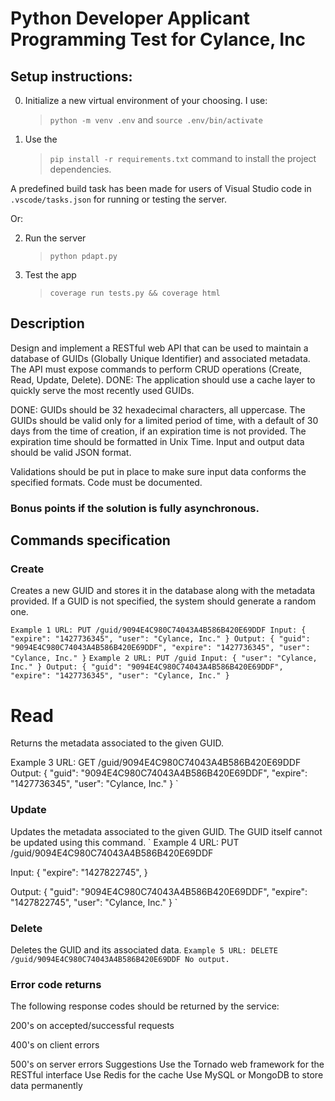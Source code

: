 # Python Developer Applicant Programming Test for Cylance, Inc

## Setup instructions:

0. Initialize a new virtual environment of your choosing. I use:
   > `python -m venv .env` 
   and 
   > `source .env/bin/activate`

1. Use the 
    > `pip install -r requirements.txt` 
    command to install the project dependencies.

A predefined build task has been made for users of Visual Studio code in `.vscode/tasks.json` for running or testing the server.

Or:

2. Run the server
   > `python pdapt.py`

3. Test the app
   > `coverage run tests.py && coverage html`



## Description
Design and implement a RESTful web API that can be used to maintain a database of GUIDs (Globally Unique Identifier) and associated
metadata. The API must expose commands to perform CRUD operations (Create, Read, Update, Delete). 
DONE: The application should use a cache layer to quickly serve the most recently used GUIDs. 

DONE: GUIDs should be 32 hexadecimal characters, all uppercase. The GUIDs should be valid only
for a limited period of time, with a default of 30 days from the time of creation, if an expiration time is not provided. The expiration time should be formatted in Unix Time. 
Input and output data should be valid JSON format.

Validations should be put in place to make sure input data
conforms the specified formats. Code must be documented.

### Bonus points if the solution is fully asynchronous.


## Commands specification

### Create
Creates a new GUID and stores it in the database along with the metadata
provided. If a GUID is not specified, the system should generate a random one.

`
Example 1
URL: PUT /guid/9094E4C980C74043A4B586B420E69DDF
Input:
{
"expire": "1427736345",
"user": "Cylance, Inc."
}
Output:
{
"guid": "9094E4C980C74043A4B586B420E69DDF",
"expire": "1427736345",
"user": "Cylance, Inc."
}
`
`
Example 2
URL: PUT /guid
Input:
{
"user": "Cylance, Inc."
}
Output:
{
"guid": "9094E4C980C74043A4B586B420E69DDF",
"expire": "1427736345",
"user": "Cylance, Inc."
}
`

# Read
Returns the metadata associated to the given GUID.

Example 3
URL: GET /guid/9094E4C980C74043A4B586B420E69DDF
Output:
{
"guid": "9094E4C980C74043A4B586B420E69DDF",
"expire": "1427736345",
"user": "Cylance, Inc."
}
`

### Update
Updates the metadata associated to the given GUID. The GUID itself cannot be
updated using this command.
`
Example 4
URL: PUT /guid/9094E4C980C74043A4B586B420E69DDF

Input:
{
"expire": "1427822745",
}

Output:
{
"guid": "9094E4C980C74043A4B586B420E69DDF",
"expire": "1427822745",
"user": "Cylance, Inc."
}
`

### Delete
Deletes the GUID and its associated data.
`
Example 5
URL: DELETE /guid/9094E4C980C74043A4B586B420E69DDF
No output.
`

### Error code returns
The following response codes should be returned by the service:

200's on accepted/successful requests

400's on client errors

500's on server errors
Suggestions
Use the Tornado web framework for the RESTful interface
Use Redis for the cache
Use MySQL or MongoDB to store data permanently
